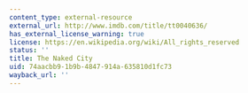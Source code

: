 ```yaml
---
content_type: external-resource
external_url: http://www.imdb.com/title/tt0040636/
has_external_license_warning: true
license: https://en.wikipedia.org/wiki/All_rights_reserved
status: ''
title: The Naked City
uid: 74aacbb9-1b9b-4847-914a-635810d1fc73
wayback_url: ''
---
```

